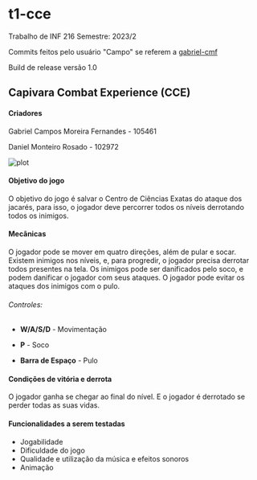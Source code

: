 # t1-cce
Trabalho de INF 216 Semestre: 2023/2

Commits feitos pelo usuário "Campo" se referem a [gabriel-cmf](https://github.com/gabriel-cmf)

Build de release versão 1.0


## Capivara Combat Experience (CCE)

#### Criadores

Gabriel Campos Moreira Fernandes - 105461

Daniel Monteiro Rosado - 102972




![plot](cce-gameplay-gif.gif)

#### Objetivo do jogo
O objetivo do jogo é salvar o Centro de Ciências Exatas do ataque dos jacarés, para isso, o jogador deve percorrer todos os níveis derrotando todos os inimigos.


#### Mecânicas

O jogador pode se mover em quatro direções, além de pular e socar. Existem inimigos nos níveis, e, para progredir, o jogador precisa derrotar todos presentes na tela. Os inimigos pode ser danificados pelo soco, e podem danificar o jogador com seus ataques. O jogador pode evitar os ataques dos inimigos com o pulo.

###### Controles:

* __W/A/S/D__ - Movimentação

* __P__  - Soco

* __Barra de Espaço__ - Pulo

#### Condições de vitória e derrota

O jogador ganha se chegar ao final do nível. E o jogador é derrotado se perder todas as suas vidas.


#### Funcionalidades a serem testadas


* Jogabilidade
* Dificuldade do jogo
* Qualidade e utilização da música e efeitos sonoros
* Animação
  



